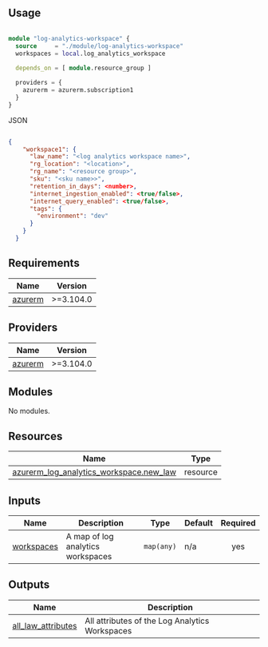 ## Usage

```terraform

module "log-analytics-workspace" {
  source     = "./module/log-analytics-workspace"
  workspaces = local.log_analytics_workspace
  
  depends_on = [ module.resource_group ]

  providers = {
    azurerm = azurerm.subscription1
  }
}
```

JSON

```json

{
    "workspace1": {
      "law_name": "<log analytics workspace name>",
      "rg_location": "<location>",
      "rg_name": "<resource group>",
      "sku": "<sku name>>",
      "retention_in_days": <number>,
      "internet_ingestion_enabled": <true/false>,
      "internet_query_enabled": <true/false>,
      "tags": {
        "environment": "dev"
      }
    }
  }
```


## Requirements

| Name | Version |
|------|---------|
| <a name="requirement_azurerm"></a> [azurerm](#requirement\_azurerm) | >=3.104.0 |

## Providers

| Name | Version |
|------|---------|
| <a name="provider_azurerm"></a> [azurerm](#provider\_azurerm) | >=3.104.0 |

## Modules

No modules.

## Resources

| Name | Type |
|------|------|
| [azurerm_log_analytics_workspace.new_law](https://registry.terraform.io/providers/hashicorp/azurerm/latest/docs/resources/log_analytics_workspace) | resource |

## Inputs

| Name | Description | Type | Default | Required |
|------|-------------|------|---------|:--------:|
| <a name="input_workspaces"></a> [workspaces](#input\_workspaces) | A map of log analytics workspaces | `map(any)` | n/a | yes |

## Outputs

| Name | Description |
|------|-------------|
| <a name="output_all_law_attributes"></a> [all\_law\_attributes](#output\_all\_law\_attributes) | All attributes of the Log Analytics Workspaces |
